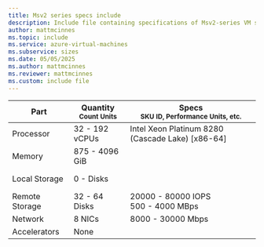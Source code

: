 ```yaml
---
title: Msv2 series specs include
description: Include file containing specifications of Msv2-series VM sizes.
author: mattmcinnes
ms.topic: include
ms.service: azure-virtual-machines
ms.subservice: sizes
ms.date: 05/05/2025
ms.author: mattmcinnes
ms.reviewer: mattmcinnes
ms.custom: include file
---
```

| Part | Quantity <br><sup>Count Units | Specs <br><sup>SKU ID, Performance Units, etc.  |
|---|---|---|
| Processor      | 32 - 192 vCPUs       | Intel Xeon Platinum 8280 (Cascade Lake) [x86-64]                   |
| Memory         | 875 - 4096 GiB          |                      |
| Local Storage  | 0 -  Disks           |  <br> <br>                   |
| Remote Storage | 32 - 64 Disks    | 20000 - 80000 IOPS <br>500 - 4000 MBps |
| Network        | 8 NICs          | 8000 - 30000 Mbps              |
| Accelerators   | None              |                       |
